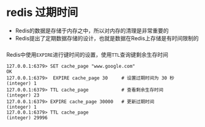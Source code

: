 

# redis 过期时间



- Redis的数据是存储于内存之中，所以对内存的清理是非常重要的
- Redis提出了定期数据存储的设计，也就是数据在Redis上存储是有时间限制的



### 



Redis中使用`EXPIRE`进行键时间的设置，使用`TTL`查询键剩余生存时间



```shell
127.0.0.1:6379> SET cache_page "www.google.com"
OK 
127.0.0.1:6379>  EXPIRE cache_page 30     # 设置过期时间为 30 秒
(integer) 1
127.0.0.1:6379> TTL cache_page            # 查看剩余生存时间
(integer) 23
127.0.0.1:6379> EXPIRE cache_page 30000   # 更新过期时间
(integer) 1
127.0.0.1:6379> TTL cache_page
(integer) 29996
```







